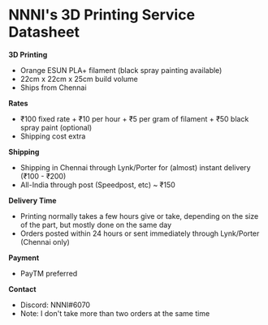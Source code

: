 # NNNI's 3D Printing Service Datasheet

**3D Printing**
- Orange ESUN PLA+ filament (black spray painting available)
- 22cm x 22cm x 25cm build volume
- Ships from Chennai

**Rates**
- ₹100 fixed rate + ₹10 per hour + ₹5 per gram of filament + ₹50 black spray paint (optional)
- Shipping cost extra

**Shipping**
- Shipping in Chennai through Lynk/Porter for (almost) instant delivery (₹100 - ₹200)
- All-India through post (Speedpost, etc) ~ ₹150

**Delivery Time**
- Printing normally takes a few hours give or take, depending on the size of the part, but mostly done on the same day
- Orders posted within 24 hours or sent immediately through Lynk/Porter (Chennai only)

**Payment**
- PayTM preferred

**Contact**
- Discord: NNNI#6070
- Note: I don't take more than two orders at the same time
